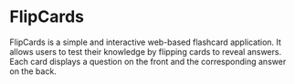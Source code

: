 # FlipCards
FlipCards is a simple and interactive web-based flashcard application. It allows users to test their knowledge by flipping cards to reveal answers. Each card displays a question on the front and the corresponding answer on the back. 
